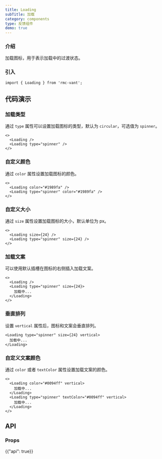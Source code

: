 ```yaml
---
title: Loading
subTitle: 加载
category: components
type: 反馈组件
demo: true
---
```


### 介绍

加载图标，用于表示加载中的过渡状态。

### 引入

```tsx
import { Loading } from 'rmc-vant';
```

## 代码演示

### 加载类型

通过 `type` 属性可以设置加载图标的类型，默认为 `circular`，可选值为 `spinner`。

```tsx
<>
  <Loading />
  <Loading type="spinner" />
</>
```

### 自定义颜色

通过 `color` 属性设置加载图标的颜色。

```tsx
<>
  <Loading color="#1989fa" />
  <Loading type="spinner" color="#1989fa" />
</>
```

### 自定义大小

通过 `size` 属性设置加载图标的大小，默认单位为 px。

```tsx
<>
  <Loading size={24} />
  <Loading type="spinner" size={24} />
</>
```

### 加载文案

可以使用默认插槽在图标的右侧插入加载文案。

```tsx
<>
  <Loading />
  <Loading type="spinner" size={24}>
    加载中...
  </Loading>
</>
```

### 垂直排列

设置 `vertical` 属性后，图标和文案会垂直排列。

```tsx
<Loading type="spinner" size={24} vertical>
  加载中...
</Loading>
```

### 自定义文案颜色

通过 `color` 或者 `textColor` 属性设置加载文案的颜色。

```tsx
<>
  <Loading color="#0094ff" vertical>
    加载中...
  </Loading>
  <Loading type="spinner" textColor="#0094ff" vertical>
    加载中...
  </Loading>
</>
```

## API

### Props

{{"api": true}}
